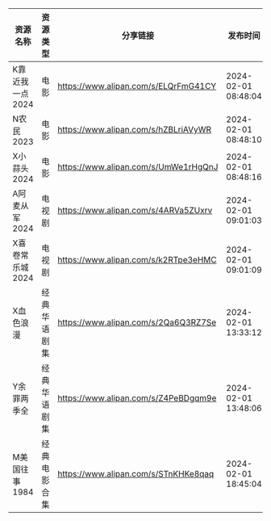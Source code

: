 | 资源名称       | 资源类型   | 分享链接                                 | 发布时间                |
| ---------- | ------ | ------------------------------------ | ------------------- |
| K靠近我一点2024 | 电影     | https://www.alipan.com/s/ELQrFmG41CY | 2024-02-01 08:48:04 |
| N农民2023    | 电影     | https://www.alipan.com/s/hZBLriAVyWR | 2024-02-01 08:48:10 |
| X小蒜头2024   | 电影     | https://www.alipan.com/s/UmWe1rHgQnJ | 2024-02-01 08:48:16 |
| A阿麦从军2024  | 电视剧    | https://www.alipan.com/s/4ARVa5ZUxrv | 2024-02-01 09:01:03 |
| X喜卷常乐城2024 | 电视剧    | https://www.alipan.com/s/k2RTpe3eHMC | 2024-02-01 09:01:09 |
| X血色浪漫      | 经典华语剧集 | https://www.alipan.com/s/2Qa6Q3RZ7Se | 2024-02-01 13:33:12 |
| Y余罪两季全     | 经典华语剧集 | https://www.alipan.com/s/Z4PeBDgqm9e | 2024-02-01 13:48:06 |
| M美国往事1984  | 经典电影合集 | https://www.alipan.com/s/STnKHKe8qaq | 2024-02-01 18:45:04 |
